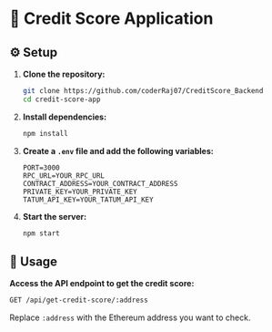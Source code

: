# 🎯 Credit Score Application

## ⚙️ Setup

1. **Clone the repository:**
    ```sh
    git clone https://github.com/coderRaj07/CreditScore_Backend
    cd credit-score-app
    ```

2. **Install dependencies:**
    ```sh
    npm install
    ```

3. **Create a `.env` file and add the following variables:**
    ```env
    PORT=3000
    RPC_URL=YOUR_RPC_URL
    CONTRACT_ADDRESS=YOUR_CONTRACT_ADDRESS
    PRIVATE_KEY=YOUR_PRIVATE_KEY
    TATUM_API_KEY=YOUR_TATUM_API_KEY
    ```

4. **Start the server:**
    ```sh
    npm start
    ```

## 🚀 Usage

**Access the API endpoint to get the credit score:**
```sh
GET /api/get-credit-score/:address
```
Replace `:address` with the Ethereum address you want to check.
